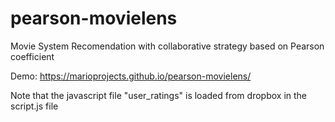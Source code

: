 # pearson-movielens
Movie System Recomendation with collaborative strategy based on Pearson coefficient

Demo: https://marioprojects.github.io/pearson-movielens/

Note that the javascript file "user_ratings" is loaded from dropbox in the script.js file
